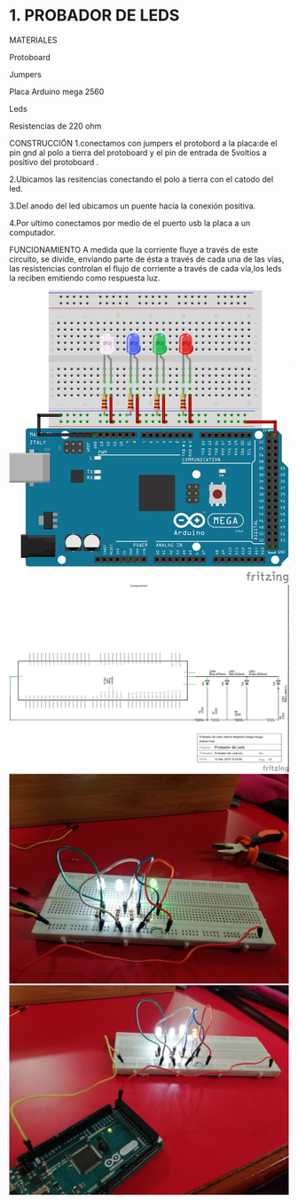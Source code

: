 # 1. PROBADOR DE LEDS

MATERIALES 

Protoboard 

Jumpers

Placa Arduino mega 2560

Leds

Resistencias de 220 ohm


CONSTRUCCIÓN 
1.conectamos con jumpers el protobord a la placa:de el pin gnd al polo a tierra del protoboard  y el pin de entrada de 5voltios a positivo del protoboard .

2.Ubicamos las resitencias conectando  el polo a tierra con el catodo del  led.

3.Del anodo del led ubicamos un puente hacía la conexión positiva.

4.Por ultimo conectamos por medio de el puerto usb la placa a un computador.


FUNCIONAMIENTO 
A medida que la corriente fluye a través de este circuito, se divide, enviando parte de ésta a través de cada una de las vías, las resistencias controlan el flujo de corriente a través de cada vía,los leds la reciben emitiendo como respuesta luz.


![1](https://github.com/valeria1178/1.PROYECTO-/blob/master/imagenes/probador%20de%20led%20protoboard.jpg)
![2](https://github.com/valeria1178/1.PROYECTO-/blob/master/imagenes/probador%20de%20led.jpg)
![3](https://github.com/valeria1178/1.PROYECTO-/blob/master/imagenes/IMG-20190213-WA0009.jpg)
![4](https://github.com/valeria1178/1.PROYECTO-/blob/master/imagenes/IMG-20190213-WA0008.jpg)
